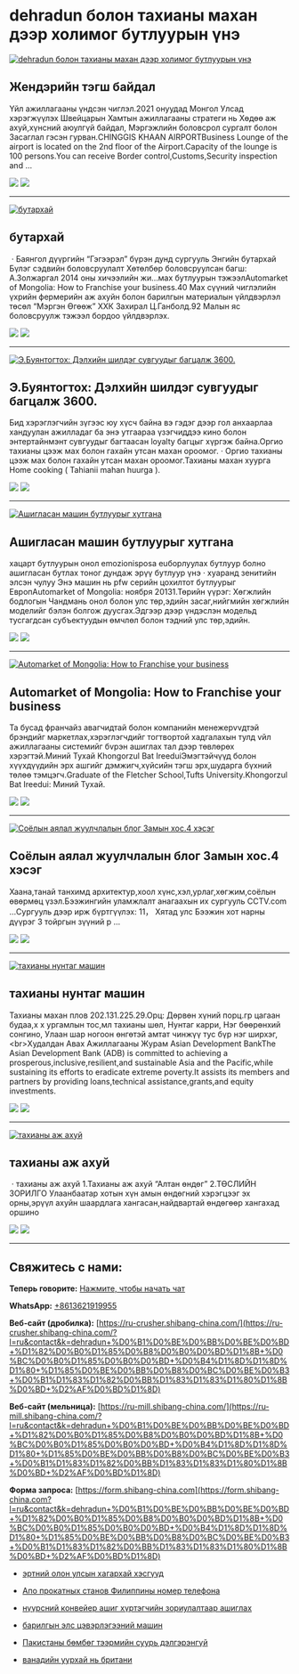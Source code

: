 # dehradun болон тахианы махан дээр холимог бутлуурын үнэ

<a href="https://swt.shibang-china.com/?l=ru&img&k=dehradun+%D0%B1%D0%BE%D0%BB%D0%BE%D0%BD+%D1%82%D0%B0%D1%85%D0%B8%D0%B0%D0%BD%D1%8B+%D0%BC%D0%B0%D1%85%D0%B0%D0%BD+%D0%B4%D1%8D%D1%8D%D1%80+%D1%85%D0%BE%D0%BB%D0%B8%D0%BC%D0%BE%D0%B3+%D0%B1%D1%83%D1%82%D0%BB%D1%83%D1%83%D1%80%D1%8B%D0%BD+%D2%AF%D0%BD%D1%8D" target="_blank">![dehradun болон тахианы махан дээр холимог бутлуурын үнэ](http://static.shibang-china.com/all-800x300/916.jpg)</a>

## Жендэрийн тэгш байдал
Үйл ажиллагааны үндсэн чиглэл.2021 онуудад Монгол Улсад хэрэгжүүлэх Швейцарын Хамтын ажиллагааны стратеги нь Хөдөө аж ахуй,хүнсний аюулгүй байдал, Мэргэжлийн боловсрол сургалт болон Засаглал гэсэн гурван.CHINGGIS KHAAN AIRPORTBusiness Lounge of the airport is located on the 2nd floor of the Airport.Capacity of the lounge is 100 persons.You can receive Border control,Customs,Security inspection and …


<a href="https://whatsapp.shibangsoft.com/WhatsApp.php" target="_blank" title="WhatsApp">![](http://static.shibang-china.com/icon/whatsapp.png)</a> <a href="https://swt.shibang-china.com/?l=ru&icon&k=dehradun+%D0%B1%D0%BE%D0%BB%D0%BE%D0%BD+%D1%82%D0%B0%D1%85%D0%B8%D0%B0%D0%BD%D1%8B+%D0%BC%D0%B0%D1%85%D0%B0%D0%BD+%D0%B4%D1%8D%D1%8D%D1%80+%D1%85%D0%BE%D0%BB%D0%B8%D0%BC%D0%BE%D0%B3+%D0%B1%D1%83%D1%82%D0%BB%D1%83%D1%83%D1%80%D1%8B%D0%BD+%D2%AF%D0%BD%D1%8D" target="_blank">![](http://static.shibang-china.com/icon/chat-ru.png)</a>

---

<a href="https://swt.shibang-china.com/?l=ru&img&k=dehradun+%D0%B1%D0%BE%D0%BB%D0%BE%D0%BD+%D1%82%D0%B0%D1%85%D0%B8%D0%B0%D0%BD%D1%8B+%D0%BC%D0%B0%D1%85%D0%B0%D0%BD+%D0%B4%D1%8D%D1%8D%D1%80+%D1%85%D0%BE%D0%BB%D0%B8%D0%BC%D0%BE%D0%B3+%D0%B1%D1%83%D1%82%D0%BB%D1%83%D1%83%D1%80%D1%8B%D0%BD+%D2%AF%D0%BD%D1%8D" target="_blank">![бутархай](http://static.shibang-china.com/all-800x300/1160.jpg)</a>

## бутархай
&nbsp;&#0183;&#32;Баянгол дүүргийн “Гэгээрэл” бүрэн дунд сургууль Энгийн бутархай Бүлэг сэдвийн боловсруулалт Хөтөлбөр боловсруулсан багш: А.Золжаргал 2014 оны хичээлийн жи…мах бутлуурын тэжээлAutomarket of Mongolia: How to Franchise your business.40 Мах сүүний чиглэлийн үхрийн фермерийн аж ахуйн болон барилгын материалын үйлдвэрлэл төсөл “Мэргэн Өгөөж” ХХК Захирал Ц.Ганболд.92 Малын яс боловсруулж тэжээл бордоо үйлдвэрлэх.


<a href="https://whatsapp.shibangsoft.com/WhatsApp.php" target="_blank" title="WhatsApp">![](http://static.shibang-china.com/icon/whatsapp.png)</a> <a href="https://swt.shibang-china.com/?l=ru&icon&k=dehradun+%D0%B1%D0%BE%D0%BB%D0%BE%D0%BD+%D1%82%D0%B0%D1%85%D0%B8%D0%B0%D0%BD%D1%8B+%D0%BC%D0%B0%D1%85%D0%B0%D0%BD+%D0%B4%D1%8D%D1%8D%D1%80+%D1%85%D0%BE%D0%BB%D0%B8%D0%BC%D0%BE%D0%B3+%D0%B1%D1%83%D1%82%D0%BB%D1%83%D1%83%D1%80%D1%8B%D0%BD+%D2%AF%D0%BD%D1%8D" target="_blank">![](http://static.shibang-china.com/icon/chat-ru.png)</a>

---

<a href="https://swt.shibang-china.com/?l=ru&img&k=dehradun+%D0%B1%D0%BE%D0%BB%D0%BE%D0%BD+%D1%82%D0%B0%D1%85%D0%B8%D0%B0%D0%BD%D1%8B+%D0%BC%D0%B0%D1%85%D0%B0%D0%BD+%D0%B4%D1%8D%D1%8D%D1%80+%D1%85%D0%BE%D0%BB%D0%B8%D0%BC%D0%BE%D0%B3+%D0%B1%D1%83%D1%82%D0%BB%D1%83%D1%83%D1%80%D1%8B%D0%BD+%D2%AF%D0%BD%D1%8D" target="_blank">![Э.Буянтогтох: Дэлхийн шилдэг сувгуудыг багцалж 3600.](http://static.shibang-china.com/all-800x300/558.jpg)</a>

## Э.Буянтогтох: Дэлхийн шилдэг сувгуудыг багцалж 3600.
Бид хэрэглэгчийн зүгээс юу хүсч байна вэ гэдэг дээр гол анхаарлаа хандуулан ажилладаг ба энэ утгаараа үзэгчиддээ кино болон энтертайнмэнт сувгуудыг багтаасан loyalty багцыг хүргэж байна.Оргио тахианы цээж мах болон гахайн утсан махан ороомог.&nbsp;&#0183;&#32;Оргио тахианы цээж мах болон гахайн утсан махан ороомог.Тахианы махан хуурга Home cooking ( Tahianii mahan huurga ).


<a href="https://whatsapp.shibangsoft.com/WhatsApp.php" target="_blank" title="WhatsApp">![](http://static.shibang-china.com/icon/whatsapp.png)</a> <a href="https://swt.shibang-china.com/?l=ru&icon&k=dehradun+%D0%B1%D0%BE%D0%BB%D0%BE%D0%BD+%D1%82%D0%B0%D1%85%D0%B8%D0%B0%D0%BD%D1%8B+%D0%BC%D0%B0%D1%85%D0%B0%D0%BD+%D0%B4%D1%8D%D1%8D%D1%80+%D1%85%D0%BE%D0%BB%D0%B8%D0%BC%D0%BE%D0%B3+%D0%B1%D1%83%D1%82%D0%BB%D1%83%D1%83%D1%80%D1%8B%D0%BD+%D2%AF%D0%BD%D1%8D" target="_blank">![](http://static.shibang-china.com/icon/chat-ru.png)</a>

---

<a href="https://swt.shibang-china.com/?l=ru&img&k=dehradun+%D0%B1%D0%BE%D0%BB%D0%BE%D0%BD+%D1%82%D0%B0%D1%85%D0%B8%D0%B0%D0%BD%D1%8B+%D0%BC%D0%B0%D1%85%D0%B0%D0%BD+%D0%B4%D1%8D%D1%8D%D1%80+%D1%85%D0%BE%D0%BB%D0%B8%D0%BC%D0%BE%D0%B3+%D0%B1%D1%83%D1%82%D0%BB%D1%83%D1%83%D1%80%D1%8B%D0%BD+%D2%AF%D0%BD%D1%8D" target="_blank">![Ашигласан машин бутлуурыг хутгана](http://static.shibang-china.com/all-800x300/770.jpg)</a>

## Ашигласан машин бутлуурыг хутгана
хацарт бутлуурын онол emozionisposa euборлуулах бутлуур болно ашигласан бутлах тоног дундаж эрүү бутлуур үнэ &#183; хуаранд зенитийн элсэн чулуу Энэ машин нь pfw серийн цохилтот бутлуурыг ЕвропAutomarket of Mongolia: ноября 20131.Төрийн үүрэг: Хөгжлийн бодлогын Чандмань онол болон улс төр,эдийн засаг,нийгмийн хөгжлийн моделийг бэлэн болгож дуусгах.Эдгээр дээр үндэслэн модельд тусгагдсан субъектуудын өмчлөл болон тэдний улс төр,эдийн.


<a href="https://whatsapp.shibangsoft.com/WhatsApp.php" target="_blank" title="WhatsApp">![](http://static.shibang-china.com/icon/whatsapp.png)</a> <a href="https://swt.shibang-china.com/?l=ru&icon&k=dehradun+%D0%B1%D0%BE%D0%BB%D0%BE%D0%BD+%D1%82%D0%B0%D1%85%D0%B8%D0%B0%D0%BD%D1%8B+%D0%BC%D0%B0%D1%85%D0%B0%D0%BD+%D0%B4%D1%8D%D1%8D%D1%80+%D1%85%D0%BE%D0%BB%D0%B8%D0%BC%D0%BE%D0%B3+%D0%B1%D1%83%D1%82%D0%BB%D1%83%D1%83%D1%80%D1%8B%D0%BD+%D2%AF%D0%BD%D1%8D" target="_blank">![](http://static.shibang-china.com/icon/chat-ru.png)</a>

---

<a href="https://swt.shibang-china.com/?l=ru&img&k=dehradun+%D0%B1%D0%BE%D0%BB%D0%BE%D0%BD+%D1%82%D0%B0%D1%85%D0%B8%D0%B0%D0%BD%D1%8B+%D0%BC%D0%B0%D1%85%D0%B0%D0%BD+%D0%B4%D1%8D%D1%8D%D1%80+%D1%85%D0%BE%D0%BB%D0%B8%D0%BC%D0%BE%D0%B3+%D0%B1%D1%83%D1%82%D0%BB%D1%83%D1%83%D1%80%D1%8B%D0%BD+%D2%AF%D0%BD%D1%8D" target="_blank">![Automarket of Mongolia: How to Franchise your business](http://static.shibang-china.com/all-800x300/765.jpg)</a>

## Automarket of Mongolia: How to Franchise your business
Та бусад франчайз авагчидтай болон компанийн менежерvvдтэй брэндийг маркетлах,хэрэглэгчдийг тогтвортой хадгалахын тулд vйл ажиллагааны системийг бvрэн ашиглах тал дээр төвлөрөх хэрэгтэй.Миний Тухай Khongorzul Bat IreeduiЭмэгтэйчүүд болон хүүхдүүдийн эрх ашгийг дэмжигч,хүйсийн тэгш эрх,шударга бүхний төлөө тэмцэгч.Graduate of the Fletcher School,Tufts University.Khongorzul Bat Ireedui: Миний Тухай.


<a href="https://whatsapp.shibangsoft.com/WhatsApp.php" target="_blank" title="WhatsApp">![](http://static.shibang-china.com/icon/whatsapp.png)</a> <a href="https://swt.shibang-china.com/?l=ru&icon&k=dehradun+%D0%B1%D0%BE%D0%BB%D0%BE%D0%BD+%D1%82%D0%B0%D1%85%D0%B8%D0%B0%D0%BD%D1%8B+%D0%BC%D0%B0%D1%85%D0%B0%D0%BD+%D0%B4%D1%8D%D1%8D%D1%80+%D1%85%D0%BE%D0%BB%D0%B8%D0%BC%D0%BE%D0%B3+%D0%B1%D1%83%D1%82%D0%BB%D1%83%D1%83%D1%80%D1%8B%D0%BD+%D2%AF%D0%BD%D1%8D" target="_blank">![](http://static.shibang-china.com/icon/chat-ru.png)</a>

---

<a href="https://swt.shibang-china.com/?l=ru&img&k=dehradun+%D0%B1%D0%BE%D0%BB%D0%BE%D0%BD+%D1%82%D0%B0%D1%85%D0%B8%D0%B0%D0%BD%D1%8B+%D0%BC%D0%B0%D1%85%D0%B0%D0%BD+%D0%B4%D1%8D%D1%8D%D1%80+%D1%85%D0%BE%D0%BB%D0%B8%D0%BC%D0%BE%D0%B3+%D0%B1%D1%83%D1%82%D0%BB%D1%83%D1%83%D1%80%D1%8B%D0%BD+%D2%AF%D0%BD%D1%8D" target="_blank">![Соёлын аялал жуулчлалын блог Замын хос.4 хэсэг](http://static.shibang-china.com/all-800x300/228.jpg)</a>

## Соёлын аялал жуулчлалын блог Замын хос.4 хэсэг
Хаана,танай танхимд архитектур,хоол хүнс,хэл,урлаг,хөгжим,соёлын өвөрмөц үзэл.Бээжингийн уламжлалт анагаахын их сургууль CCTV.com …Сургууль дээр ирж бүртгүүлэх: 11， Хятад улс Бээжин хот нарны дүүрэг 3 тойргын зүүний р …


<a href="https://whatsapp.shibangsoft.com/WhatsApp.php" target="_blank" title="WhatsApp">![](http://static.shibang-china.com/icon/whatsapp.png)</a> <a href="https://swt.shibang-china.com/?l=ru&icon&k=dehradun+%D0%B1%D0%BE%D0%BB%D0%BE%D0%BD+%D1%82%D0%B0%D1%85%D0%B8%D0%B0%D0%BD%D1%8B+%D0%BC%D0%B0%D1%85%D0%B0%D0%BD+%D0%B4%D1%8D%D1%8D%D1%80+%D1%85%D0%BE%D0%BB%D0%B8%D0%BC%D0%BE%D0%B3+%D0%B1%D1%83%D1%82%D0%BB%D1%83%D1%83%D1%80%D1%8B%D0%BD+%D2%AF%D0%BD%D1%8D" target="_blank">![](http://static.shibang-china.com/icon/chat-ru.png)</a>

---

<a href="https://swt.shibang-china.com/?l=ru&img&k=dehradun+%D0%B1%D0%BE%D0%BB%D0%BE%D0%BD+%D1%82%D0%B0%D1%85%D0%B8%D0%B0%D0%BD%D1%8B+%D0%BC%D0%B0%D1%85%D0%B0%D0%BD+%D0%B4%D1%8D%D1%8D%D1%80+%D1%85%D0%BE%D0%BB%D0%B8%D0%BC%D0%BE%D0%B3+%D0%B1%D1%83%D1%82%D0%BB%D1%83%D1%83%D1%80%D1%8B%D0%BD+%D2%AF%D0%BD%D1%8D" target="_blank">![тахианы нунтаг машин](http://static.shibang-china.com/all-800x300/944.jpg)</a>

## тахианы нунтаг машин
Тахианы махан плов 202.131.225.29.Орц: Дөрвөн хүний порц.гр цагаан будаа,х х ургамлын тос,мл тахианы шөл, Нунтаг карри, Нэг бөөрөнхий сонгино, Улаан шар ногоон өнгөтэй амтат чинжүү тус бүр нэг ширхэг,&lt;br&gt;Худалдан Авах Ажиллагааны Журам Asian Development BankThe Asian Development Bank (ADB) is committed to achieving a prosperous,inclusive,resilient,and sustainable Asia and the Pacific,while sustaining its efforts to eradicate extreme poverty.It assists its members and partners by providing loans,technical assistance,grants,and equity investments.


<a href="https://whatsapp.shibangsoft.com/WhatsApp.php" target="_blank" title="WhatsApp">![](http://static.shibang-china.com/icon/whatsapp.png)</a> <a href="https://swt.shibang-china.com/?l=ru&icon&k=dehradun+%D0%B1%D0%BE%D0%BB%D0%BE%D0%BD+%D1%82%D0%B0%D1%85%D0%B8%D0%B0%D0%BD%D1%8B+%D0%BC%D0%B0%D1%85%D0%B0%D0%BD+%D0%B4%D1%8D%D1%8D%D1%80+%D1%85%D0%BE%D0%BB%D0%B8%D0%BC%D0%BE%D0%B3+%D0%B1%D1%83%D1%82%D0%BB%D1%83%D1%83%D1%80%D1%8B%D0%BD+%D2%AF%D0%BD%D1%8D" target="_blank">![](http://static.shibang-china.com/icon/chat-ru.png)</a>

---

<a href="https://swt.shibang-china.com/?l=ru&img&k=dehradun+%D0%B1%D0%BE%D0%BB%D0%BE%D0%BD+%D1%82%D0%B0%D1%85%D0%B8%D0%B0%D0%BD%D1%8B+%D0%BC%D0%B0%D1%85%D0%B0%D0%BD+%D0%B4%D1%8D%D1%8D%D1%80+%D1%85%D0%BE%D0%BB%D0%B8%D0%BC%D0%BE%D0%B3+%D0%B1%D1%83%D1%82%D0%BB%D1%83%D1%83%D1%80%D1%8B%D0%BD+%D2%AF%D0%BD%D1%8D" target="_blank">![тахианы аж ахуй](http://static.shibang-china.com/all-800x300/379.jpg)</a>

## тахианы аж ахуй
&nbsp;&#0183;&#32;тахианы аж ахуй 1.Тахианы аж ахуй “Алтан өндөг” 2.ТӨСЛИЙН ЗОРИЛГО Улаанбаатар хотын хүн амын өндөгний хэрэгцээг эх орны,эрүүл ахуйн шаардлага хангасан,найдвартай өндөгөөр хангахад оршино

<a href="https://whatsapp.shibangsoft.com/WhatsApp.php" target="_blank" title="WhatsApp">![](http://static.shibang-china.com/icon/whatsapp.png)</a> <a href="https://swt.shibang-china.com/?l=ru&icon&k=dehradun+%D0%B1%D0%BE%D0%BB%D0%BE%D0%BD+%D1%82%D0%B0%D1%85%D0%B8%D0%B0%D0%BD%D1%8B+%D0%BC%D0%B0%D1%85%D0%B0%D0%BD+%D0%B4%D1%8D%D1%8D%D1%80+%D1%85%D0%BE%D0%BB%D0%B8%D0%BC%D0%BE%D0%B3+%D0%B1%D1%83%D1%82%D0%BB%D1%83%D1%83%D1%80%D1%8B%D0%BD+%D2%AF%D0%BD%D1%8D" target="_blank">![](http://static.shibang-china.com/icon/chat-ru.png)</a>

---
## Свяжитесь с нами:

**Теперь говорите:** [Нажмите, чтобы начать чат](https://swt.shibang-china.com?l=ru&contact&k=dehradun+%D0%B1%D0%BE%D0%BB%D0%BE%D0%BD+%D1%82%D0%B0%D1%85%D0%B8%D0%B0%D0%BD%D1%8B+%D0%BC%D0%B0%D1%85%D0%B0%D0%BD+%D0%B4%D1%8D%D1%8D%D1%80+%D1%85%D0%BE%D0%BB%D0%B8%D0%BC%D0%BE%D0%B3+%D0%B1%D1%83%D1%82%D0%BB%D1%83%D1%83%D1%80%D1%8B%D0%BD+%D2%AF%D0%BD%D1%8D)

**WhatsApp:**  [+8613621919955](https://whatsapp.shibangsoft.com/WhatsApp.php)

**Веб-сайт (дробилка):** [https://ru-crusher.shibang-china.com/](https://ru-crusher.shibang-china.com/?l=ru&contact&k=dehradun+%D0%B1%D0%BE%D0%BB%D0%BE%D0%BD+%D1%82%D0%B0%D1%85%D0%B8%D0%B0%D0%BD%D1%8B+%D0%BC%D0%B0%D1%85%D0%B0%D0%BD+%D0%B4%D1%8D%D1%8D%D1%80+%D1%85%D0%BE%D0%BB%D0%B8%D0%BC%D0%BE%D0%B3+%D0%B1%D1%83%D1%82%D0%BB%D1%83%D1%83%D1%80%D1%8B%D0%BD+%D2%AF%D0%BD%D1%8D)

**Веб-сайт (мельница):** [https://ru-mill.shibang-china.com/](https://ru-mill.shibang-china.com/?l=ru&contact&k=dehradun+%D0%B1%D0%BE%D0%BB%D0%BE%D0%BD+%D1%82%D0%B0%D1%85%D0%B8%D0%B0%D0%BD%D1%8B+%D0%BC%D0%B0%D1%85%D0%B0%D0%BD+%D0%B4%D1%8D%D1%8D%D1%80+%D1%85%D0%BE%D0%BB%D0%B8%D0%BC%D0%BE%D0%B3+%D0%B1%D1%83%D1%82%D0%BB%D1%83%D1%83%D1%80%D1%8B%D0%BD+%D2%AF%D0%BD%D1%8D)

**Форма запроса:** [https://form.shibang-china.com](https://form.shibang-china.com?l=ru&contact&k=dehradun+%D0%B1%D0%BE%D0%BB%D0%BE%D0%BD+%D1%82%D0%B0%D1%85%D0%B8%D0%B0%D0%BD%D1%8B+%D0%BC%D0%B0%D1%85%D0%B0%D0%BD+%D0%B4%D1%8D%D1%8D%D1%80+%D1%85%D0%BE%D0%BB%D0%B8%D0%BC%D0%BE%D0%B3+%D0%B1%D1%83%D1%82%D0%BB%D1%83%D1%83%D1%80%D1%8B%D0%BD+%D2%AF%D0%BD%D1%8D)

* [эртний олон улсын хагархай хэсгүүд](../130/%D1%8D%D1%80%D1%82%D0%BD%D0%B8%D0%B9%20%D0%BE%D0%BB%D0%BE%D0%BD%20%D1%83%D0%BB%D1%81%D1%8B%D0%BD%20%D1%85%D0%B0%D0%B3%D0%B0%D1%80%D1%85%D0%B0%D0%B9%20%D1%85%D1%8D%D1%81%D0%B3%D2%AF%D2%AF%D0%B4.md)

* [Апо прокатных станов Филиппины номер телефона](../126/%D0%90%D0%BF%D0%BE%20%D0%BF%D1%80%D0%BE%D0%BA%D0%B0%D1%82%D0%BD%D1%8B%D1%85%20%D1%81%D1%82%D0%B0%D0%BD%D0%BE%D0%B2%20%D0%A4%D0%B8%D0%BB%D0%B8%D0%BF%D0%BF%D0%B8%D0%BD%D1%8B%20%D0%BD%D0%BE%D0%BC%D0%B5%D1%80%20%D1%82%D0%B5%D0%BB%D0%B5%D1%84%D0%BE%D0%BD%D0%B0.md)

* [нүүрсний конвейер ашиг хүртэгчийн зориулалтаар ашиглах](../126/%D0%BD%D2%AF%D2%AF%D1%80%D1%81%D0%BD%D0%B8%D0%B9%20%D0%BA%D0%BE%D0%BD%D0%B2%D0%B5%D0%B9%D0%B5%D1%80%20%D0%B0%D1%88%D0%B8%D0%B3%20%D1%85%D2%AF%D1%80%D1%82%D1%8D%D0%B3%D1%87%D0%B8%D0%B9%D0%BD%20%D0%B7%D0%BE%D1%80%D0%B8%D1%83%D0%BB%D0%B0%D0%BB%D1%82%D0%B0%D0%B0%D1%80%20%D0%B0%D1%88%D0%B8%D0%B3%D0%BB%D0%B0%D1%85.md)

* [барилгын элс цэвэрлэгээний машин](../128/%D0%B1%D0%B0%D1%80%D0%B8%D0%BB%D0%B3%D1%8B%D0%BD%20%D1%8D%D0%BB%D1%81%20%D1%86%D1%8D%D0%B2%D1%8D%D1%80%D0%BB%D1%8D%D0%B3%D1%8D%D1%8D%D0%BD%D0%B8%D0%B9%20%D0%BC%D0%B0%D1%88%D0%B8%D0%BD.md)

* [Пакистаны бөмбөг тээрмийн суурь дэлгэрэнгүй](../129/%D0%9F%D0%B0%D0%BA%D0%B8%D1%81%D1%82%D0%B0%D0%BD%D1%8B%20%D0%B1%D3%A9%D0%BC%D0%B1%D3%A9%D0%B3%20%D1%82%D1%8D%D1%8D%D1%80%D0%BC%D0%B8%D0%B9%D0%BD%20%D1%81%D1%83%D1%83%D1%80%D1%8C%20%D0%B4%D1%8D%D0%BB%D0%B3%D1%8D%D1%80%D1%8D%D0%BD%D0%B3%D2%AF%D0%B9.md)

* [ванадийн уурхай нь британи](../127/%D0%B2%D0%B0%D0%BD%D0%B0%D0%B4%D0%B8%D0%B9%D0%BD%20%D1%83%D1%83%D1%80%D1%85%D0%B0%D0%B9%20%D0%BD%D1%8C%20%D0%B1%D1%80%D0%B8%D1%82%D0%B0%D0%BD%D0%B8.md)